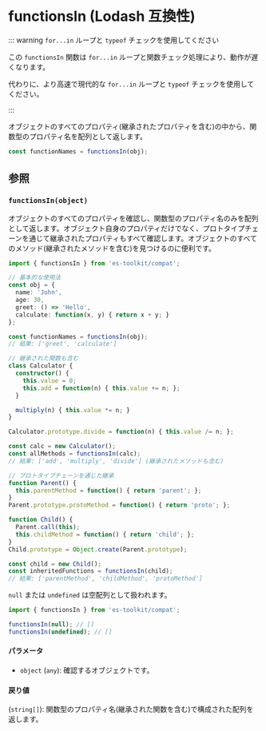 # functionsIn (Lodash 互換性)

::: warning `for...in` ループと `typeof` チェックを使用してください

この `functionsIn` 関数は `for...in` ループと関数チェック処理により、動作が遅くなります。

代わりに、より高速で現代的な `for...in` ループと `typeof` チェックを使用してください。

:::

オブジェクトのすべてのプロパティ(継承されたプロパティを含む)の中から、関数型のプロパティ名を配列として返します。

```typescript
const functionNames = functionsIn(obj);
```

## 参照

### `functionsIn(object)`

オブジェクトのすべてのプロパティを確認し、関数型のプロパティ名のみを配列として返します。オブジェクト自身のプロパティだけでなく、プロトタイプチェーンを通じて継承されたプロパティもすべて確認します。オブジェクトのすべてのメソッド(継承されたメソッドを含む)を見つけるのに便利です。

```typescript
import { functionsIn } from 'es-toolkit/compat';

// 基本的な使用法
const obj = {
  name: 'John',
  age: 30,
  greet: () => 'Hello',
  calculate: function(x, y) { return x + y; }
};

const functionNames = functionsIn(obj);
// 結果: ['greet', 'calculate']

// 継承された関数も含む
class Calculator {
  constructor() {
    this.value = 0;
    this.add = function(n) { this.value += n; };
  }

  multiply(n) { this.value *= n; }
}

Calculator.prototype.divide = function(n) { this.value /= n; };

const calc = new Calculator();
const allMethods = functionsIn(calc);
// 結果: ['add', 'multiply', 'divide'] (継承されたメソッドも含む)

// プロトタイプチェーンを通じた継承
function Parent() {
  this.parentMethod = function() { return 'parent'; };
}
Parent.prototype.protoMethod = function() { return 'proto'; };

function Child() {
  Parent.call(this);
  this.childMethod = function() { return 'child'; };
}
Child.prototype = Object.create(Parent.prototype);

const child = new Child();
const inheritedFunctions = functionsIn(child);
// 結果: ['parentMethod', 'childMethod', 'protoMethod']
```

`null` または `undefined` は空配列として扱われます。

```typescript
import { functionsIn } from 'es-toolkit/compat';

functionsIn(null); // []
functionsIn(undefined); // []
```

#### パラメータ

- `object` (`any`): 確認するオブジェクトです。

#### 戻り値

(`string[]`): 関数型のプロパティ名(継承された関数を含む)で構成された配列を返します。
